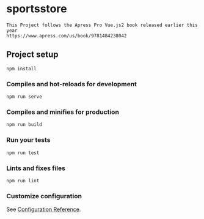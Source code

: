 # sportsstore
```
This Project follows the Apress Pro Vue.js2 book released earlier this year
https://www.apress.com/us/book/9781484238042 
```
## Project setup
```
npm install
```

### Compiles and hot-reloads for development
```
npm run serve
```

### Compiles and minifies for production
```
npm run build
```

### Run your tests
```
npm run test
```

### Lints and fixes files
```
npm run lint
```

### Customize configuration
See [Configuration Reference](https://cli.vuejs.org/config/).
